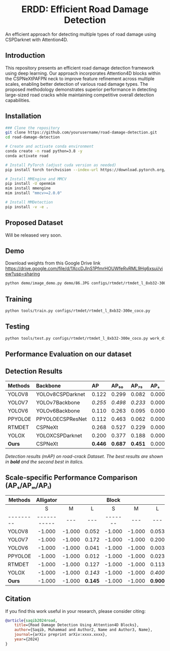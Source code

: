 <div align="center">
  <h1>ERDD: Efficient Road Damage Detection</h1>
</div>
An efficient approach for detecting multiple types of road damage using CSPDarknet with Attention4D.

## Introduction

This repository presents an efficient road damage detection framework using deep learning. Our approach incorporates Attention4D blocks within the CSPNeXtPAFPN neck to improve feature refinement across multiple scales, enabling better detection of various road damage types. The proposed methodology demonstrates superior performance in detecting large-sized road cracks while maintaining competitive overall detection capabilities.

## Installation

```bash
### Clone the repository
git clone https://github.com/yourusername/road-damage-detection.git
cd road-damage-detection

# Create and activate conda environment
conda create -n road python=3.8 -y
conda activate road

# Install PyTorch (adjust cuda version as needed)
pip install torch torchvision --index-url https://download.pytorch.org/whl/cu118

# Install MMEngine and MMCV
pip install -U openmim
mim install mmengine
mim install "mmcv>=2.0.0"

# Install MMDetection
pip install -v -e .

```


## Proposed Dataset
Will be released very soon.

## Demo
Download weights from this Google Drive link https://drive.google.com/file/d/1XccDJlnS1PfmrHOUWfeRvRML9Hg6xsuj/view?usp=sharing
```bash
python demo/image_demo.py demo/86.JPG configs/rtmdet/rtmdet_l_8xb32-300e_coco.py --weights work_dirs/epoch_300.pth
```

## Training
```bash
python tools/train.py configs/rtmdet/rtmdet_l_8xb32-300e_coco.py
```
## Testing
```bash
python tools/test.py configs/rtmdet/rtmdet_l_8xb32-300e_coco.py work_dirs/rtmdet_l_8xb32-300e_coco/epoch_300.pth --cfg-options test_dataloader.dataset.ann_file=voc07_test.json test_dataloader.dataset.data_prefix.img=JPEGImages test_dataloader.dataset.data_prefix._delete_=True test_evaluator.format_only=True test_evaluator.ann_file=voc07_test.json test_evaluator.outfile_prefix=work_dirs/results
```
## Performance Evaluation on our dataset

## Detection Results

| Methods | Backbone | AP | AP₅₀ | AP₇₅ | APₛ | APₘ | APₗ | AR | ARₛ | ARₘ | ARₗ |
|:--------|:---------|:---|:-----|:-----|:----|:----|:----|:---|:----|:----|:----|
| YOLOV8 | YOLOv8CSPDarknet | 0.122 | 0.299 | 0.082 | 0.000 | 0.083 | 0.127 | 0.448 | 0.000 | 0.234 | 0.454 |
| YOLOV7 | YOLOv7Backbone | *0.255* | *0.498* | *0.233* | 0.000 | **0.127** | 0.263 | 0.547 | 0.000 | 0.351 | 0.553 |
| YOLOV6 | YOLOv6Backbone | 0.110 | 0.263 | 0.095 | 0.000 | 0.108 | 0.114 | *0.560* | 0.000 | **0.460** | 0.572 |
| PPYOLOE | PPYOLOECSPResNet | 0.112 | 0.463 | 0.062 | 0.000 | 0.079 | 0.117 | 0.322 | 0.000 | *0.388* | 0.325 |
| RTMDET | CSPNeXt | 0.268 | 0.527 | 0.229 | 0.000 | *0.123* | *0.280* | 0.517 | 0.000 | 0.373 | *0.623* |
| YOLOX | YOLOXCSPDarknet | 0.200 | 0.377 | 0.188 | 0.000 | 0.006 | 0.204 | 0.288 | 0.000 | 0.033 | 0.386 |
| **Ours** | CSPNeXt | **0.446** | **0.687** | **0.451** | 0.000 | 0.113 | **0.458** | **0.675** | 0.000 | 0.277 | **0.690** |

*Detection results (mAP) on road-crack Dataset. The best results are shown in **bold** and the second best in *italics*.*


## Scale-specific Performance Comparison (APₛ/APₘ/APₗ)

| Methods | Alligator | | | Block | | | Longitudinal | | | Transversal | | |
|---------|:---------:|:-:|:-:|:-----:|:-:|:-:|:------------:|:-:|:-:|:-----------:|:-:|:-:|
| | S | M | L | S | M | L | S | M | L | S | M | L |
|---------|-----------|---|---|-------|---|---|--------------|---|---|-------------|---|---|
| YOLOV8 |-1.000 |-1.000 |0.052 |-1.000 |-1.000 |0.053 |0.000 |0.076 |0.252 |-1.000 |0.091 |0.153 |
| YOLOV7 |-1.000 |-1.000 |0.172 |-1.000 |-1.000 |0.200 |0.000 |0.105 |0.397 |-1.000 |*0.149* |0.281 |
| YOLOV6 |-1.000 |-1.000 |0.041 |-1.000 |-1.000 |0.003 |0.000 |0.062 |0.200 |-1.000 |**0.153** |0.214 |
| PPYOLOE |-1.000 |-1.000 |0.012 |-1.000 |-1.000 |0.023 |-1.000 |-1.000 |0.100 |0.000 |0.078 |0.215 |
| RTMDET |-1.000 |-1.000 |0.127 |-1.000 |-1.000 |0.113 |0.000 |*0.124* |*0.420* |-1.000 |0.122 |*0.375* |
| YOLOX |-1.000 |-1.000 |*0.143* |-1.000 |-1.000 |*0.400* |0.000 |0.011 |0.271 |-1.000 |0.000 |0.000 |
| **Ours** |-1.000 |-1.000 |**0.145** |-1.000 |-1.000 |**0.900** |0.000 |**0.272** |**0.699** |-1.000 |0.132 |**0.379** |
## Citation

If you find this work useful in your research, please consider citing:

```bibtex
@article{saqib2024road,
    title={Road Damage Detection Using Attention4D Blocks},
    author={Saqib, Muhammad and Author2, Name and Author3, Name},
    journal={arXiv preprint arXiv:xxxx.xxxx},
    year={2024}
}
```

